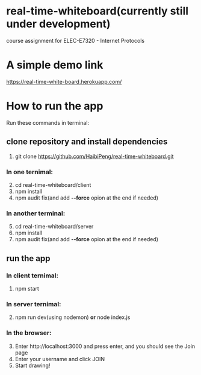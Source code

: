 # real-time-whiteboard(currently still under development)
course assignment for ELEC-E7320 - Internet Protocols

# A simple demo link
https://real-time-white-board.herokuapp.com/

# How to run the app
Run these commands in terminal:
## clone repository and install dependencies
1. git clone https://github.com/HaibiPeng/real-time-whiteboard.git
### In one ternimal:
2. cd real-time-whiteboard/client
3. npm install
4. npm audit fix(and add **--force** opion at the end if needed)
### In another terminal:
5. cd real-time-whiteboard/server
6. npm install
7. npm audit fix(and add **--force** opion at the end if needed)

## run the app
### In client ternimal:
1. npm start
### In server ternimal:
2. npm run dev(using nodemon) **or** node index.js
### In the browser:
3. Enter http://localhost:3000 and press enter, and you should see the Join page
4. Enter your username and click JOIN
5. Start drawing!
